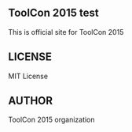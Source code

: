 ## ToolCon 2015 test
This is official site for ToolCon 2015

## LICENSE 
MIT License

## AUTHOR
ToolCon 2015 organization

